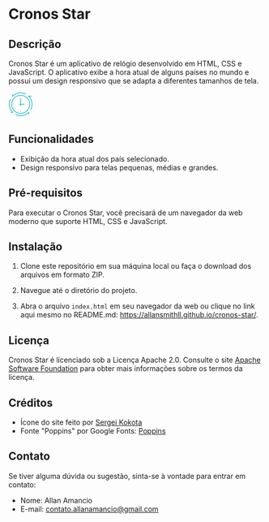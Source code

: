 # Cronos Star

## Descrição

Cronos Star é um aplicativo de relógio desenvolvido em HTML, CSS e JavaScript. O aplicativo exibe a hora atual de alguns países no mundo e possui um design responsivo que se adapta a diferentes tamanhos de tela.

![Ícone do site](./img/clock-logo.png)

## Funcionalidades

- Exibição da hora atual dos país selecionado.
- Design responsivo para telas pequenas, médias e grandes.

## Pré-requisitos

Para executar o Cronos Star, você precisará de um navegador da web moderno que suporte HTML, CSS e JavaScript.

## Instalação

1. Clone este repositório em sua máquina local ou faça o download dos arquivos em formato ZIP.

2. Navegue até o diretório do projeto.

3. Abra o arquivo `index.html` em seu navegador da web ou clique no link aqui mesmo no README.md: https://allansmithll.github.io/cronos-star/.

## Licença

Cronos Star é licenciado sob a Licença Apache 2.0. Consulte o site [Apache Software Foundation](https://www.apache.org/licenses/LICENSE-2.0.html) para obter mais informações sobre os termos da licença.

## Créditos

- Ícone do site feito por [Sergei Kokota
](https://www.facebook.com/Iconko-1093341900698327/)
- Fonte "Poppins" por Google Fonts: [Poppins](https://fonts.google.com/specimen/Poppins)

## Contato

Se tiver alguma dúvida ou sugestão, sinta-se à vontade para entrar em contato:

- Nome: Allan Amancio
- E-mail: contato.allanamancio@gmail.com